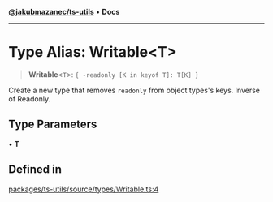 [**@jakubmazanec/ts-utils**](../README.md) • **Docs**

---

# Type Alias: Writable\<T\>

> **Writable**\<`T`\>: `{ -readonly [K in keyof T]: T[K] }`

Create a new type that removes `readonly` from object types's keys. Inverse of Readonly<T>.

## Type Parameters

• **T**

## Defined in

[packages/ts-utils/source/types/Writable.ts:4](https://github.com/jakubmazanec/tools/blob/6ed2cc9bf798455a62cfc34def34fef748169fa2/packages/ts-utils/source/types/Writable.ts#L4)

